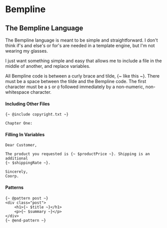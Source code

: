 # Bempline
## The Bempline Language
The Bempline language is meant to be simple and straightforward. I don't think
if's and else's or for's are needed in a template engine, but I'm not wearing
my glasses.  

I just want something simple and easy that allows me to include a file in the
middle of another, and replace variables.

All Bempline code is between a curly brace and tilde, {~ like this ~}. There must
be a space between the tilde and the Bempline code. The first character must be
a `$` or `@` followed immediately by a non-numeric, non-whitespace character.

#### Including Other Files
```
{~ @include copyright.txt ~}

Chapter One:
```

#### Filling In Variables
```
Dear Customer,

The product you requested is {~ $productPrice ~}. Shipping is an additional
{~ $shippingRate ~}.

Sincerely,
Coorp.
```

#### Patterns
```
{~ @pattern post ~}
<div class="post">
	<h1>{~ $title ~}</h1>
	<p>{~ $summary ~}</p>
</div>
{~ @end-pattern ~}
